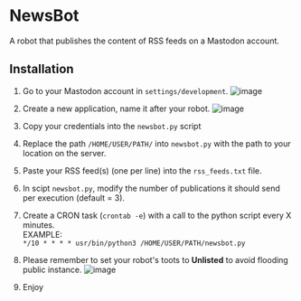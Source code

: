 # NewsBot
A robot that publishes the content of RSS feeds on a Mastodon account.


## Installation
1. Go to your Mastodon account in ``settings/development``.
   ![image](https://github.com/MyNameIsTroll/newsbot/assets/31790025/34e0ef45-4166-49af-ac29-5a2e8d3cd34e)


2. Create a new application, name it after your robot.
  ![image](https://github.com/MyNameIsTroll/newsbot/assets/31790025/2122ede5-6fb2-436c-8f14-fb6c9794d3a7)


3. Copy your credentials into the ``newsbot.py`` script
5. Replace the path ``/HOME/USER/PATH/`` into ``newsbot.py`` with the path to your location on the server.

7. Paste your RSS feed(s) (one per line) into the ``rss_feeds.txt`` file.
8. In scipt ``newsbot.py``, modify the number of publications it should send per execution (default = 3).
9. Create a CRON task (``crontab -e``) with a call to the python script every X minutes. <br>
   EXAMPLE:<br>
   ``*/10 * * * * usr/bin/python3 /HOME/USER/PATH/newsbot.py``

10. Please remember to set your robot's toots to **Unlisted** to avoid flooding public instance.
   ![image](https://github.com/MyNameIsTroll/newsbot/assets/31790025/883b393b-4b20-42f8-aeac-a9842161b238)
11. Enjoy


   
